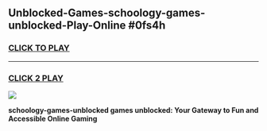 
## Unblocked-Games-schoology-games-unblocked-Play-Online #0fs4h
<h3>
<a href="https://news.freeplayer.one?title=schoology-games-unblocked&ref=3">CLICK TO PLAY</a></h3>
<hr>

<h3>
<a href="https://news.freeplayer.one?title=schoology-games-unblocked&ref=3">CLICK 2 PLAY</a>
  
</h3>

<a href="https://news.freeplayer.one?title=schoology-games-unblocked&ref=3"><img src="https://clearcache.store/games.png"></a>


**schoology-games-unblocked games unblocked: Your Gateway to Fun and Accessible Online Gaming**
